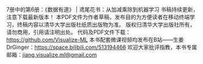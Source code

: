 7册中的第6册：《数据有道》 | 鸢尾花书：从加减乘除到机器学习
书稿持续更新，注意下载最新版本！ 本PDF文件为作者草稿，发布目的为方便读者在移动终端学习，终稿内容以清华大学出版社纸质出版物为准。 版权归清华大学出版社所有，请勿商用，引用请注明出处。 代码及PDF文件下载：https://github.com/Visualize-ML 本书配套微课视频均发布在B站——生姜DrGinger：https://space.bilibili.com/513194466 欢迎大家批评指教，本书专属邮箱：jiang.visualize.ml@gmail.com
